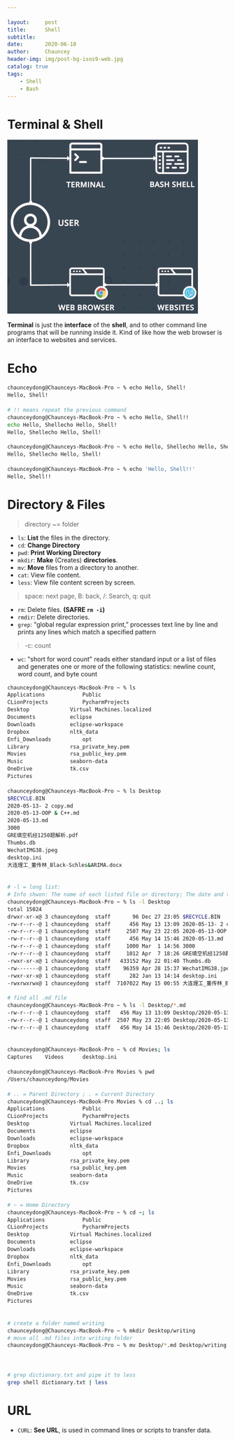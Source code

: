 ```yaml
---

layout:     post
title:      Shell
subtitle:   
date:       2020-06-10
author:     Chauncey
header-img: img/post-bg-isos9-web.jpg
catalog: true
tags:
    - Shell
    - Bash
---
```




# Terminal & Shell

<img src="https://raw.githubusercontent.com/ChaunceyDong/ChaunceyDong.github.io/master/_posts_img/20200610012515.png" style="zoom:50%;" />



**Terminal** is just the **interface** of the **shell**, and to other command line programs that will be running inside it. Kind of like how the web browser is an interface to websites and services.

# Echo

```bash
chaunceydong@Chaunceys-MacBook-Pro ~ % echo Hello, Shell!
Hello, Shell!

# !! means repeat the previous command
chaunceydong@Chaunceys-MacBook-Pro ~ % echo Hello, Shell!!
echo Hello, Shellecho Hello, Shell!
Hello, Shellecho Hello, Shell!

chaunceydong@Chaunceys-MacBook-Pro ~ % echo Hello, Shellecho Hello, Shell!
Hello, Shellecho Hello, Shell!

chaunceydong@Chaunceys-MacBook-Pro ~ % echo 'Hello, Shell!!'
Hello, Shell!!
```



# Directory & Files

> directory ~= folder

- `ls`: **List** the files in the directory.
- `cd`: **Change Directory**
- `pwd`: **Print Working Directory**
- `mkdir`: **Make** (Creates) **directories**.
- `mv`: **Move** files from a directory to another.
- `cat`: View file content.
- `less`: View file content screen by screen.

> space: next page, B: back, /: Search, q: quit

- `rm`: Delete files. **(SAFRE `rm -i`)**
- `rmdir`: Delete directories. 
- `grep`: "global regular expression print,” processes text line by line and prints any lines which match a specified pattern

> -c: count

- `wc`: "short for word count" reads either standard input or a list of files and generates one or more of the following statistics: newline count, word count, and byte count

```bash
chaunceydong@Chaunceys-MacBook-Pro ~ % ls
Applications			Public
CLionProjects			PycharmProjects
Desktop				Virtual Machines.localized
Documents			eclipse
Downloads			eclipse-workspace
Dropbox				nltk_data
Enfi_Downloads			opt
Library				rsa_private_key.pem
Movies				rsa_public_key.pem
Music				seaborn-data
OneDrive			tk.csv
Pictures

chaunceydong@Chaunceys-MacBook-Pro ~ % ls Desktop
$RECYCLE.BIN
2020-05-13- 2 copy.md
2020-05-13-OOP & C++.md
2020-05-13.md
3000
GRE填空机经1250题解析.pdf
Thumbs.db
WechatIMG38.jpeg
desktop.ini
大连理工_董传林_Black-Schles&ARIMA.docx


# -l = long list: 
# Info shwon: The name of each listed file or directory; The date and time that a file was last modified; The size of a file, in bytes.
chaunceydong@Chaunceys-MacBook-Pro ~ % ls -l Desktop
total 15024
drwxr-xr-x@ 3 chaunceydong  staff       96 Dec 27 23:05 $RECYCLE.BIN
-rw-r--r--@ 1 chaunceydong  staff      456 May 13 13:09 2020-05-13- 2 copy.md
-rw-r--r--@ 1 chaunceydong  staff     2507 May 23 22:05 2020-05-13-OOP & C++.md
-rw-r--r--@ 1 chaunceydong  staff      456 May 14 15:46 2020-05-13.md
-rw-r--r--@ 1 chaunceydong  staff     1000 Mar  1 14:56 3000
-rw-r--r--@ 1 chaunceydong  staff     1012 Apr  7 18:26 GRE填空机经1250题解析.pdf
-rwxr-xr-x@ 1 chaunceydong  staff   433152 May 22 01:40 Thumbs.db
-rw-------@ 1 chaunceydong  staff    96359 Apr 28 15:37 WechatIMG38.jpeg
-rwxr-xr-x@ 1 chaunceydong  staff      282 Jan 13 14:14 desktop.ini
-rwxrwxrwx@ 1 chaunceydong  staff  7107022 May 15 00:55 大连理工_董传林_Black-Schles&ARIMA.docx

# find all .md file
chaunceydong@Chaunceys-MacBook-Pro ~ % ls -l Desktop/*.md  
-rw-r--r--@ 1 chaunceydong  staff   456 May 13 13:09 Desktop/2020-05-13- 2 copy.md
-rw-r--r--@ 1 chaunceydong  staff  2507 May 23 22:05 Desktop/2020-05-13-OOP & C++.md
-rw-r--r--@ 1 chaunceydong  staff   456 May 14 15:46 Desktop/2020-05-13.md


chaunceydong@Chaunceys-MacBook-Pro ~ % cd Movies; ls
Captures	Videos		desktop.ini

chaunceydong@Chaunceys-MacBook-Pro Movies % pwd
/Users/chaunceydong/Movies

# .. = Parent Directory ; . = Current Directory
chaunceydong@Chaunceys-MacBook-Pro Movies % cd ..; ls
Applications			Public
CLionProjects			PycharmProjects
Desktop				Virtual Machines.localized
Documents			eclipse
Downloads			eclipse-workspace
Dropbox				nltk_data
Enfi_Downloads			opt
Library				rsa_private_key.pem
Movies				rsa_public_key.pem
Music				seaborn-data
OneDrive			tk.csv
Pictures

# ~ = Home Directory
chaunceydong@Chaunceys-MacBook-Pro ~ % cd ~; ls
Applications			Public
CLionProjects			PycharmProjects
Desktop				Virtual Machines.localized
Documents			eclipse
Downloads			eclipse-workspace
Dropbox				nltk_data
Enfi_Downloads			opt
Library				rsa_private_key.pem
Movies				rsa_public_key.pem
Music				seaborn-data
OneDrive			tk.csv
Pictures


# create a folder named writing
chaunceydong@Chaunceys-MacBook-Pro ~ % mkdir Desktop/writing
# move all .md files into writing folder
chaunceydong@Chaunceys-MacBook-Pro ~ % mv Desktop/*.md Desktop/writing 



# grep dictionary.txt and pipe it to less
grep shell dictionary.txt | less


```



# URL

- `CURL`: **See URL**, is used in command lines or scripts to transfer data.